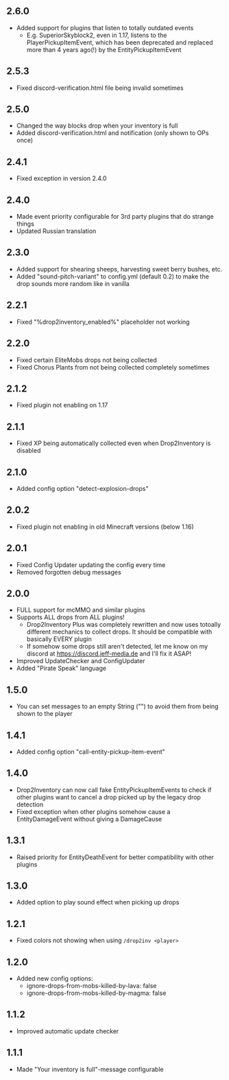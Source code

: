 ## 2.6.0
- Added support for plugins that listen to totally outdated events
  - E.g. SuperiorSkyblock2, even in 1.17, listens to the PlayerPickupItemEvent, which has been deprecated and replaced more than 4 years ago(!) by the EntityPickupItemEvent

## 2.5.3
- Fixed discord-verification.html file being invalid sometimes

## 2.5.0
- Changed the way blocks drop when your inventory is full
- Added discord-verification.html and notification (only shown to OPs once)

## 2.4.1
- Fixed exception in version 2.4.0

## 2.4.0
- Made event priority configurable for 3rd party plugins that do strange things
- Updated Russian translation

## 2.3.0
- Added support for shearing sheeps, harvesting sweet berry bushes, etc.
- Added "sound-pitch-variant" to config.yml (default 0.2) to make the drop sounds more random like in vanilla

## 2.2.1
- Fixed "%drop2inventory_enabled%" placeholder not working

## 2.2.0
- Fixed certain EliteMobs drops not being collected
- Fixed Chorus Plants from not being collected completely sometimes

## 2.1.2
- Fixed plugin not enabling on 1.17

## 2.1.1
- Fixed XP being automatically collected even when Drop2Inventory is disabled

## 2.1.0
- Added config option "detect-explosion-drops"

## 2.0.2
- Fixed plugin not enabling in old Minecraft versions (below 1.16)

## 2.0.1
- Fixed Config Updater updating the config every time
- Removed forgotten debug messages

## 2.0.0
- FULL support for mcMMO and similar plugins
- Supports ALL drops from ALL plugins!
  - Drop2Inventory Plus was completely rewritten and now uses totoally different mechanics to collect drops. It should be compatible with basically EVERY plugin
  - If somehow some drops still aren't detected, let me know on my discord at https://discord.jeff-media.de and I'll fix it ASAP!
- Improved UpdateChecker and ConfigUpdater
- Added "Pirate Speak" language

## 1.5.0
- You can set messages to an empty String ("") to avoid them from being shown to the player

## 1.4.1
- Added config option "call-entity-pickup-item-event"

## 1.4.0
- Drop2Inventory can now call fake EntityPickupItemEvents to check if other plugins want to cancel a drop picked up by the legacy drop detection
- Fixed exception when other plugins somehow cause a EntityDamageEvent without giving a DamageCause

## 1.3.1
- Raised priority for EntityDeathEvent for better compatibility with other plugins

## 1.3.0
- Added option to play sound effect when picking up drops

## 1.2.1
- Fixed colors not showing when using `/drop2inv <player>`

## 1.2.0
- Added new config options:
  - ignore-drops-from-mobs-killed-by-lava: false
  - ignore-drops-from-mobs-killed-by-magma: false

## 1.1.2
- Improved automatic update checker

## 1.1.1
- Made "Your inventory is full"-message configurable
